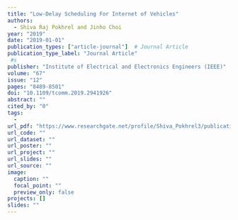 ```yaml
---
title: "Low-Delay Scheduling For Internet of Vehicles"
authors:
  - Shiva Raj Pokhrel and Jinho Choi
year: "2019"
date: "2019-01-01"
publication_types: ["article-journal"]  # Journal Article
publication_type_label: "Journal Article"
 #s
publisher: "Institute of Electrical and Electronics Engineers (IEEE)"
volume: "67"
issue: "12"
pages: "8489-8501"
doi: "10.1109/tcomm.2019.2941926"
abstract: ""
cited_by: "0"
tags:
  - 
url_pdf: "https://www.researchgate.net/profile/Shiva_Pokhrel3/publication/335878366_Low_Delay_Multipath_TCP_for_the_Internet_of_Vehicles/links/5d83777d92851ceb79143981/Low-Delay-Multipath-TCP-for-the-Internet-of-Vehicles.pdf"
url_code: ""
url_dataset: ""
url_poster: ""
url_project: ""
url_slides: ""
url_source: ""
image:
  caption: ""
  focal_point: ""
  preview_only: false
projects: []
slides: ""
---
```

